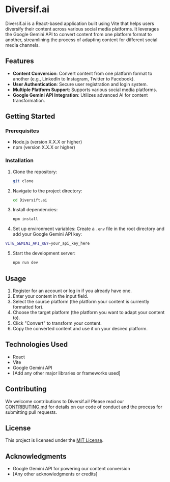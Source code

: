 # Diversif.ai

Diversif.ai is a React-based application built using Vite that helps users diversify their content across various social media platforms. It leverages the Google Gemini API to convert content from one platform format to another, streamlining the process of adapting content for different social media channels.

## Features

- **Content Conversion**: Convert content from one platform format to another (e.g., LinkedIn to Instagram, Twitter to Facebook).
- **User Authentication**: Secure user registration and login system.
- **Multiple Platform Support**: Supports various social media platforms.
- **Google Gemini API Integration**: Utilizes advanced AI for content transformation.

## Getting Started

### Prerequisites

- Node.js (version X.X.X or higher)
- npm (version X.X.X or higher)

### Installation

1. Clone the repository:
   ```bash
   git clone
   ```

2. Navigate to the project directory:
   ```bash
   cd Diversift.ai
   ```

3. Install dependencies:
   ```bash
   npm install
   ```
4. Set up environment variables:
Create a `.env` file in the root directory and add your Google Gemini API key:
```bash
VITE_GEMINI_API_KEY=your_api_key_here
```
5. Start the development server:
   ```bash
   npm run dev
   ```
## Usage

1. Register for an account or log in if you already have one.
2. Enter your content in the input field.
3. Select the source platform (the platform your content is currently formatted for).
4. Choose the target platform (the platform you want to adapt your content to).
5. Click "Convert" to transform your content.
6. Copy the converted content and use it on your desired platform.

## Technologies Used

- React
- Vite
- Google Gemini API
- [Add any other major libraries or frameworks used]

## Contributing

We welcome contributions to Diversif.ai! Please read our [CONTRIBUTING.md](CONTRIBUTING.md) for details on our code of conduct and the process for submitting pull requests.

## License

This project is licensed under the [MIT License](LICENSE).

## Acknowledgments

- Google Gemini API for powering our content conversion
- [Any other acknowledgments or credits]  

